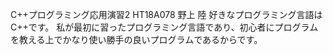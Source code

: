 C++プログラミング応用演習2
HT18A078
野上 陸
好きなプログラミング言語はC++です。
私が最初に習ったプログラミング言語であり、初心者にプログラムを教える上でかなり使い勝手の良いプログラムであるからです。
